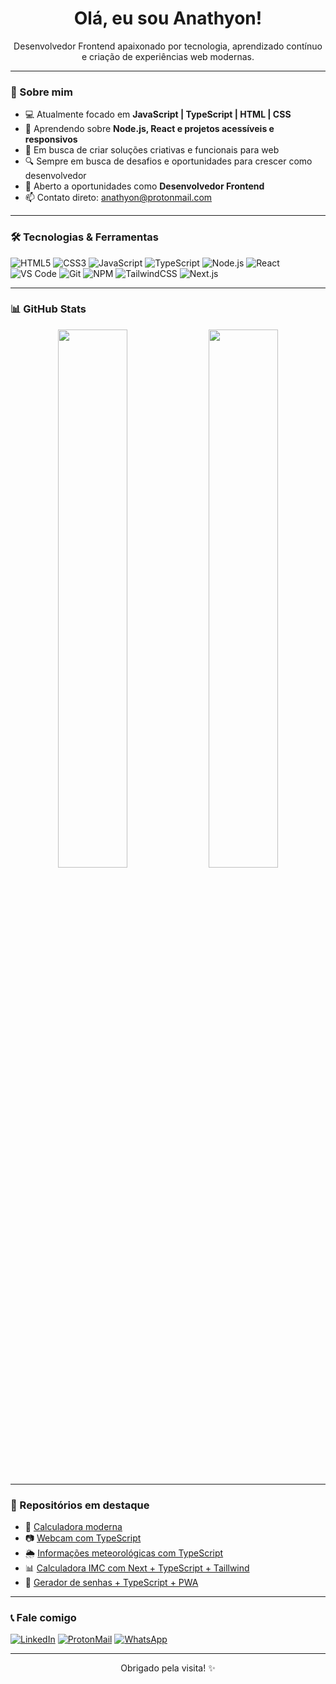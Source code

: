 <h1 align="center">Olá, eu sou Anathyon!</h1>

<p align="center">
  Desenvolvedor Frontend apaixonado por tecnologia, aprendizado contínuo e criação de experiências web modernas.
</p>

---

### 🚀 Sobre mim

- 💻 Atualmente focado em **JavaScript | TypeScript | HTML | CSS**
- 🌱 Aprendendo sobre **Node.js, React e projetos acessíveis e responsivos**
- 🎯 Em busca de criar soluções criativas e funcionais para web
- 🔍 Sempre em busca de desafios e oportunidades para crescer como desenvolvedor
- 💼 Aberto a oportunidades como **Desenvolvedor Frontend**
- 📫 Contato direto: [anathyon@protonmail.com](mailto:anathyon@protonmail.com)

---

### 🛠️ Tecnologias & Ferramentas

![HTML5](https://img.shields.io/badge/HTML5-e34f26?style=for-the-badge&logo=html5&logoColor=white)
![CSS3](https://img.shields.io/badge/CSS3-1572b6?style=for-the-badge&logo=css3&logoColor=white)
![JavaScript](https://img.shields.io/badge/JavaScript-f7df1e?style=for-the-badge&logo=javascript&logoColor=black)
![TypeScript](https://img.shields.io/badge/TypeScript-007acc?style=for-the-badge&logo=typescript&logoColor=white)
![Node.js](https://img.shields.io/badge/Node.js-339933?style=for-the-badge&logo=node.js&logoColor=white)
![React](https://img.shields.io/badge/React-20232a?style=for-the-badge&logo=react&logoColor=61dafb)
![VS Code](https://img.shields.io/badge/VSCode-007acc?style=for-the-badge&logo=visual%20studio%20code&logoColor=white)
![Git](https://img.shields.io/badge/Git-f05032?style=for-the-badge&logo=git&logoColor=white)
![NPM](https://img.shields.io/badge/NPM-CB3837?style=for-the-badge&logo=npm&logoColor=white)
![TailwindCSS](https://img.shields.io/badge/Tailwind_CSS-38bdf8?style=for-the-badge&logo=tailwind-css&logoColor=white)
![Next.js](https://img.shields.io/badge/Next.js-000000?style=for-the-badge&logo=next.js&logoColor=white)

---

### 📊 GitHub Stats

<div align="center">
  <img src="https://github-readme-stats.vercel.app/api?username=Anathyon&show_icons=true&theme=tokyonight" width="47%" />
  <img src="https://github-readme-streak-stats.herokuapp.com/?user=Anathyon&theme=tokyonight" width="47%" />
</div>

---

### 📂 Repositórios em destaque

- 🔢 [Calculadora moderna](https://github.com/Anathyon/Calculadora)
- 📷 [Webcam com TypeScript](https://github.com/Anathyon/Webcam)
- 🌦️ [Informações meteorológicas com TypeScript](https://github.com/Anathyon/Informacoes-meteriologigas)
- 📊 [Calculadora IMC com Next + TypeScript + Taillwind](https://github.com/Anathyon/calculadora_imc)
- 🔐 [Gerador de senhas + TypeScript + PWA ](https://github.com/Anathyon/Gerador-de-senha)

---

### 📞 Fale comigo

[![LinkedIn](https://img.shields.io/badge/LinkedIn-blue?style=for-the-badge&logo=linkedin&logoColor=white)](https://www.linkedin.com/in/anathyonerysson/)
[![ProtonMail](https://img.shields.io/badge/ProtonMail-8B89CC?style=for-the-badge&logo=protonmail&logoColor=white)](mailto:anathyon@protonmail.com)
[![WhatsApp](https://img.shields.io/badge/WhatsApp-25D366?style=for-the-badge&logo=whatsapp&logoColor=white)](https://api.whatsapp.com/send/?phone=5588994147362&text&type=phone_number&app_absent=0")


---

<p align="center">
  Obrigado pela visita! ✨
</p>
